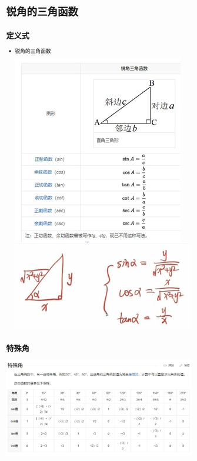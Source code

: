 # 锐角的三角函数

## 定义式

+ 锐角的三角函数

  ![](./images/锐角三角函数.png)
  ![锐角三角函2](./images/锐角三角函数2.png)

## 特殊角

  ![](./images/特殊角.png)
